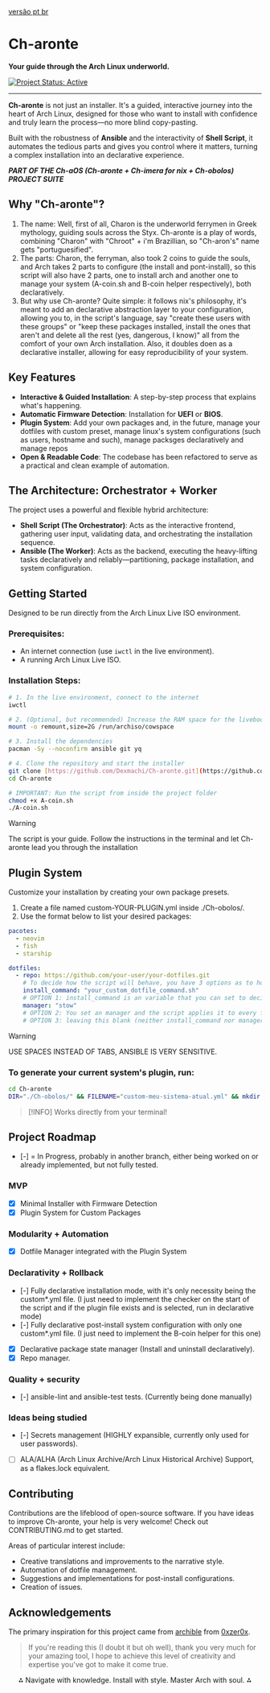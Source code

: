 [versão pt br](./READMEpt_BR.md)
# Ch-aronte

**Your guide through the Arch Linux underworld.**

[![Project Status: Active](https://img.shields.io/badge/status-active-success.svg)](https://github.com/Dexmachi/Ch-aronte)

---

**Ch-aronte** is not just an installer. It's a guided, interactive journey into the heart of Arch Linux, designed for those who want to install with confidence and truly learn the process—no more blind copy-pasting.

Built with the robustness of **Ansible** and the interactivity of **Shell Script**, it automates the tedious parts and gives you control where it matters, turning a complex installation into an declarative experience.

***PART OF THE Ch-aOS (Ch-aronte + Ch-imera for nix + Ch-obolos) PROJECT SUITE***

## Why "Ch-aronte"?

1. The name: Well, first of all, Charon is the underworld ferrymen in Greek mythology, guiding souls across the Styx. Ch-aronte is a play of words, combining "Charon" with "Chroot" + i'm Brazillian, so "Ch-aron's" name gets "portuguesified".
2. The parts: Charon, the ferryman, also took 2 coins to guide the souls, and Arch takes 2 parts to configure (the install and pont-install), so this script will also have 2 parts, one to install arch and another one to manage your system (A-coin.sh and B-coin helper respectively), both declaratively.
3. But why use Ch-aronte? Quite simple: it follows nix's philosophy, it's meant to add an declarative abstraction layer to your configuration, allowing you to, in the script's language, say "create these users with these groups" or "keep these packages installed, install the ones that aren't and delete all the rest (yes, dangerous, I know)" all from the comfort of your own Arch installation. Also, it doubles doen as a declarative installer, allowing for easy reproducibility of your system.

## Key Features

* **Interactive & Guided Installation**: A step-by-step process that explains what's happening.
* **Automatic Firmware Detection**: Installation for **UEFI** or **BIOS**.
* **Plugin System**: Add your own packages and, in the future, manage your dotfiles with custom preset, manage linux's system configurations (such as users, hostname and such), manage packsges declaratively and manage repos
* **Open & Readable Code**: The codebase has been refactored to serve as a practical and clean example of automation.

## The Architecture: Orchestrator + Worker

The project uses a powerful and flexible hybrid architecture:

* **Shell Script (The Orchestrator)**: Acts as the interactive frontend, gathering user input, validating data, and orchestrating the installation sequence.
* **Ansible (The Worker)**: Acts as the backend, executing the heavy-lifting tasks declaratively and reliably—partitioning, package installation, and system configuration.

## Getting Started

Designed to be run directly from the Arch Linux Live ISO environment.

### Prerequisites:

* An internet connection (use `iwctl` in the live environment).
* A running Arch Linux Live ISO.

### Installation Steps:

```bash
# 1. In the live environment, connect to the internet
iwctl

# 2. (Optional, but recommended) Increase the RAM space for the liveboot
mount -o remount,size=2G /run/archiso/cowspace

# 3. Install the dependencies
pacman -Sy --noconfirm ansible git yq

# 4. Clone the repository and start the installer
git clone [https://github.com/Dexmachi/Ch-aronte.git](https://github.com/Dexmachi/Ch-aronte.git)
cd Ch-aronte

# IMPORTANT: Run the script from inside the project folder
chmod +x A-coin.sh
./A-coin.sh
```
> [!WARNING]
> The script is your guide. Follow the instructions in the terminal and let Ch-aronte lead you through the installation

## Plugin System

Customize your installation by creating your own package presets.
1. Create a file named custom-YOUR-PLUGIN.yml inside ./Ch-obolos/.
2. Use the format below to list your desired packages:
```YAML
pacotes:
  - neovim
  - fish
  - starship

dotfiles:
  - repo: https://github.com/your-user/your-dotfiles.git
    # To decide how the script will behave, you have 3 options as to how it will work.
    install_command: "your_custom_dotfile_command.sh"
    # OPTION 1: install_command is an variable that you can set to decide how the script will install your dotfiles. It uses the root of your repo as a base point, so be aware of that.
    manager: "stow"
    # OPTION 2: You set an manager and the script applies it to every folder in your repo.
    # OPTION 3: leaving this blank (neither install_command nor manager) makes it so the script searches for a "install.sh" inside of the root of your repo, using it as a basis to install your dotfiles.
```
> [!WARNING]
> USE SPACES INSTEAD OF TABS, ANSIBLE IS VERY SENSITIVE.

### To generate your current system's plugin, run:
```bash
cd Ch-aronte
DIR="./Ch-obolos/" && FILENAME="custom-meu-sistema-atual.yml" && mkdir -p "$DIR" && echo "pacotes:" > "$DIR/$FILENAME" && pacman -Qqen | sed 's/^/  - /' >> "$DIR/$FILENAME" && echo "Plugin gerado com sucesso em '$DIR/$FILENAME'!"
```
> [!INFO]
> Works directly from your terminal!


## Project Roadmap

- [-] = In Progress, probably in another branch, either being worked on or already implemented, but not fully tested.

### MVP
- [x] Minimal Installer with Firmware Detection
- [x] Plugin System for Custom Packages

### Modularity + Automation
- [x] Dotfile Manager integrated with the Plugin System

### Declarativity + Rollback
- [-] Fully declarative installation mode, with it's only necessity being the custom*.yml file. (I just need to implement the checker on the start of the script and if the plugin file exists and is selected, run in declarative mode)
- [-] Fully declarative post-install system configuration with only one custom*.yml file. (I just need to implement the B-coin helper for this one)
- [x] Declarative package state manager (Install and uninstall declaratively).
- [x] Repo manager.

### Quality + security
- [-] ansible-lint and ansible-test tests. (Currently being done manually)

### Ideas being studied
- [-] Secrets management (HIGHLY expansible, currently only used for user passwords).
- [ ] ALA/ALHA (Arch Linux Archive/Arch Linux Historical Archive) Support, as a flakes.lock equivalent.

## Contributing

Contributions are the lifeblood of open-source software. If you have ideas to improve Ch-aronte, your help is very welcome! Check out CONTRIBUTING.md to get started.

Areas of particular interest include:

- Creative translations and improvements to the narrative style.
- Automation of dotfile management.
- Suggestions and implementations for post-install configurations.
- Creation of issues.

## Acknowledgements

The primary inspiration for this project came from [archible](https://github.com/0xzer0x/archible) from [0xzer0x](https://github.com/0xzer0x).
> If you're reading this (I doubt it but oh well), thank you very much for your amazing tool, I hope to achieve this level of creativity and expertise you've got to make it come true.

<div align="center">
⁂ Navigate with knowledge. Install with style. Master Arch with soul. ⁂
</div>
